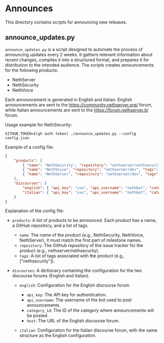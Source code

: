 # Announces

This directory contains scripts for announcing new releases.

## announce_updates.py

`announce_updates.py` is a script designed to automate the process of announcing updates every 2 weeks. 
It gathers relevant information about recent changes, compiles it into a structured format, and prepares it for distribution to the intended audience.
The scripts creates announcements for the following products:
- NethServer
- NethSecurity
- NethVoice

Each announcement is generated in English and Italian.
English announcements are sent to the https://community.nethserver.org/ forum, while Italian announcements are sent to the https://forum.nethserver.it/ forum.


Usage example for NethSecurity:
```
GITHUB_TOKEN=$(gh auth token) ./announce_updates.py --config config.json
```

Example of a config file:
```json
{
    "products": [
        { "name": "NethSecurity", "repository": "nethserver/nethsecurity", "tags": ["nethsecurity"] },
        { "name": "NethVoice", "repository": "nethserver/dev", "tags": ["nethvoice"] },
        { "name": "NethServer", "repository": "nethserver/dev", "tags": ["ns8"] }
    ],
    "discourses": {
        "english": { "api_key": "xxx", "api_username": "nethbot", "category_id": 24, "host": "https://community.nethserver.org" },
        "italian": { "api_key": "xxx", "api_username": "nethbot", "category_id": 14, "host": "https://partner.nethesis.it" }
    }
}
```

Explanation of the config file:
- `products`: A list of products to be announced. Each product has a name, a GitHub repository, and a list of tags.
  - `name`: The name of the product (e.g., NethSecurity, NethVoice, NethServer), it must match the first part of milestone names.
  - `repository`: The GitHub repository of the issue tracker for the product (e.g., nethserver/nethsecurity).
  - `tags`: A list of tags associated with the product (e.g., ["nethsecurity"]).

- `discourses`: A dictionary containing the configuration for the two discourse forums (English and Italian).
    - `english`: Configuration for the English discourse forum.
        - `api_key`: The API key for authentication.
        - `api_username`: The username of the bot used to post announcements.
        - `category_id`: The ID of the category where announcements will be posted.
        - `host`: The URL of the English discourse forum.
    
    - `italian`: Configuration for the Italian discourse forum, with the same structure as the English configuration.